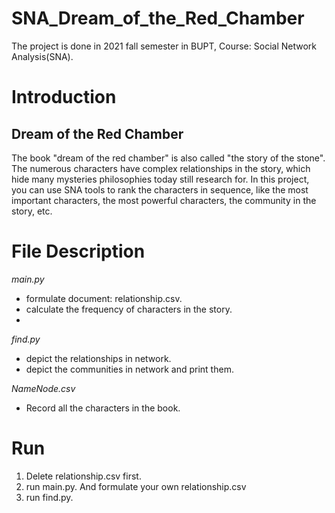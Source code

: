 # SNA_Dream_of_the_Red_Chamber
The project is done in 2021 fall semester in BUPT, Course: Social Network Analysis(SNA). 

# Introduction
## Dream of the Red Chamber
The book "dream of the red chamber" is also called "the story of the stone". The numerous characters have complex relationships in the story, which hide many mysteries philosophies today still research for.
In this project, you can use SNA tools to rank the characters in sequence, like the most important characters, the most powerful characters, the community in the story, etc.

# File Description

*main.py*
- formulate document: relationship.csv.
- calculate the frequency of characters in the story.
- 
*find.py*
- depict the relationships in network.
- depict the communities in network and print them.

*NameNode.csv*
- Record all the characters in the book.

# Run
1. Delete relationship.csv first. 
2. run main.py. And formulate your own relationship.csv 
3. run find.py. 

